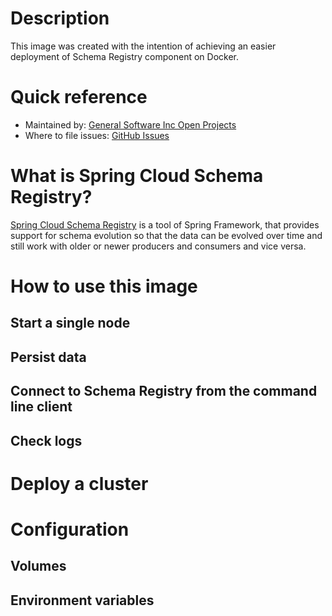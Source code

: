# Description

This image was created with the intention of achieving an easier deployment of Schema Registry component on Docker.

# Quick reference

- Maintained by: [General Software Inc Open Projects](https://github.com/General-Software-Inc-Open-Projects/dataries-schema-registry-docker)
- Where to file issues: [GitHub Issues](https://github.com/General-Software-Inc-Open-Projects/dataries-schema-registry-docker/issues)

# What is Spring Cloud Schema Registry?
[Spring Cloud Schema Registry](https://cloud.spring.io/spring-cloud-static/spring-cloud-schema-registry/1.0.0.RC1/reference/html/index.html) is a tool of Spring Framework, that provides support for schema evolution so that the data can be evolved over time and still work with older or newer producers and consumers and vice versa.

# How to use this image

## Start a single node 

## Persist data

## Connect to Schema Registry from the command line client

## Check logs

# Deploy a cluster

# Configuration

## Volumes

## Environment variables
